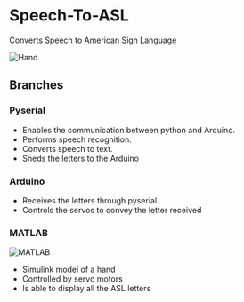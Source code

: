 # Speech-To-ASL
Converts Speech to American Sign Language

![Hand](https://user-images.githubusercontent.com/97162452/167584723-996113b8-c4d6-47f8-a1f2-2b8b7b80813e.png)

## Branches

### Pyserial
* Enables the communication between python and Arduino.
* Performs speech recognition.
* Converts speech to text.
* Sneds the letters to the Arduino

### Arduino

* Receives the letters through pyserial.
* Controls the servos to convey the letter received

### MATLAB
![MATLAB](https://user-images.githubusercontent.com/97162452/167585680-59272525-0923-4f89-aaca-a4fca306f695.png)

* Simulink model of a hand
* Controlled by servo motors
* Is able to display all the ASL letters

